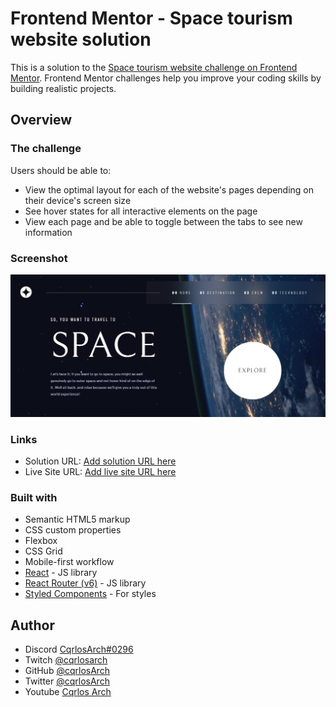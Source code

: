 # Frontend Mentor - Space tourism website solution

This is a solution to the [Space tourism website challenge on Frontend Mentor](https://www.frontendmentor.io/challenges/space-tourism-multipage-website-gRWj1URZ3). Frontend Mentor challenges help you improve your coding skills by building realistic projects. 


## Overview

### The challenge

Users should be able to:

- View the optimal layout for each of the website's pages depending on their device's screen size
- See hover states for all interactive elements on the page
- View each page and be able to toggle between the tabs to see new information

### Screenshot

<p align="center">
  <img src="screenshot.png">
</p>

### Links

- Solution URL: [Add solution URL here](https://www.frontendmentor.io/solutions/website-with-react-react-router-v6-styled-components-yLgqzkS2o)
- Live Site URL: [Add live site URL here](https://space-tourism-phi-six.vercel.app/)


### Built with

- Semantic HTML5 markup
- CSS custom properties
- Flexbox
- CSS Grid
- Mobile-first workflow
- [React](https://reactjs.org/) - JS library
- [React Router (v6)](https://reactrouter.com/) - JS library
- [Styled Components](https://styled-components.com/) - For styles


## Author

- Discord [CqrlosArch#0296](https://discord.com/)
- Twitch [@cqrlosarch](https://www.twitch.tv/cqrlosarch/about)
- GitHub [@cqrlosArch](https://github.com/cqrlosArch)
- Twitter [@cqrlosArch](https://twitter.com/cqrlosArch)
- Youtube [Cqrlos Arch](https://www.youtube.com/channel/UCV8eaXiCFXUN5Rkpc42G3ZQ)